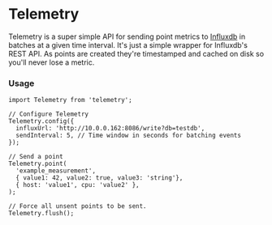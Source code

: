 # Telemetry

Telemetry is a super simple API for sending point metrics to [Influxdb](https://docs.influxdata.com/influxdb) in batches at a given time interval. It's just a simple wrapper for Influxdb's REST API. As points are created they're timestamped and cached on disk so you'll never lose a metric.

### Usage
```
import Telemetry from 'telemetry';

// Configure Telemetry
Telemetry.config({
  influxUrl: 'http://10.0.0.162:8086/write?db=testdb',
  sendInterval: 5, // Time window in seconds for batching events
});

// Send a point
Telemetry.point(
  'example_measurement',
  { value1: 42, value2: true, value3: 'string'},
  { host: 'value1', cpu: 'value2' },
);

// Force all unsent points to be sent.
Telemetry.flush();
```
